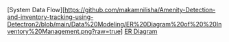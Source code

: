 [System Data Flow][https://github.com/makamnilisha/Amenity-Detection-and-inventory-tracking-using-Detectron2/blob/main/Data%20Modeling/ER%20Diagram%20of%20%20Inventory%20Management.png?raw=true]
[ER Diagram](https://github.com/makamnilisha/Amenity-Detection-and-inventory-tracking-using-Detectron2/blob/main/Data%20Modeling/ER%20Diagram%20of%20%20Inventory%20Management.png)
